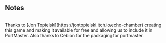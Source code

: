 ## Notes
<br/>
Thanks to [Jon Topielski](https://jontopielski.itch.io/echo-chamber) creating this game and making it available for free and allowing us to include it in PortMaster. Also thanks to Cebion for the packaging for portmaster.
<br/>

